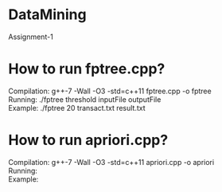 # DataMining
Assignment-1

# How to run fptree.cpp?
Compilation: g++-7 -Wall -O3 -std=c++11 fptree.cpp -o fptree <br />
Running: ./fptree threshold inputFile outputFile <br />
Example: ./fptree 20 transact.txt result.txt <br />

# How to run apriori.cpp?
Compilation: g++-7 -Wall -O3 -std=c++11 apriori.cpp -o apriori <br />
Running: <br />
Example: <br />
